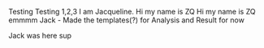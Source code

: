 Testing Testing 1,2,3
I am Jacqueline.
Hi my name is ZQ
Hi my name is ZQ
emmmm Jack - Made the templates(?) for Analysis and Result for now

Jack was here
sup
